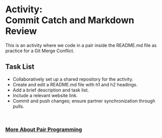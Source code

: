 # Activity: <br> Commit Catch and Markdown Review
This is an activity where we code in a pair inside the README.md file as practice for a Git Merge Conflict. 
## Task List
- Collaboratively set up a shared repository for the activity.
- Create and edit a README.md file with h1 and h2 headings.
- Add a brief description and task list.
- Include a relevant website link.
- Commit and push changes; ensure partner synchronization through pulls.
<br>

### [More About Pair Programming](https://www.codementor.io/pair-programming)